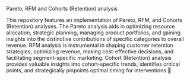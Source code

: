 Pareto, RFM and Cohorts (Retention) analysis

This repository features an implementation of Pareto, RFM, and Cohorts (Retention) analyses. The Pareto analysis aids in optimizing resource allocation, strategic planning, managing product portfolios, and gaining insights into the distinctive contributions of specific categories to overall revenue. RFM analysis is instrumental in shaping customer retention strategies, optimizing revenue, making cost-effective decisions, and facilitating segment-specific marketing. Cohort (Retention) analysis provides valuable insights into cohort-specific trends, identifies critical points, and strategically pinpoints optimal timing for interventions 🦄
